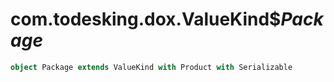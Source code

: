 # com.todesking.dox.ValueKind$$Package$


```scala
object Package extends ValueKind with Product with Serializable
```

